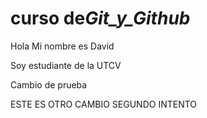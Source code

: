 # curso de*Git_y_Github*

Hola Mi nombre es David

Soy estudiante de la UTCV

Cambio de prueba

ESTE ES OTRO CAMBIO SEGUNDO INTENTO
